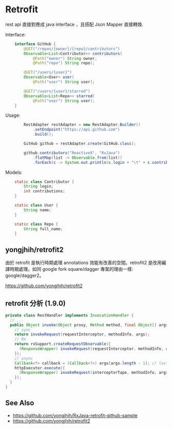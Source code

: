 # Retrofit

rest api 直接對應成 java interface ，且搭配 Json Mapper 直接轉換.

Interface:

```java
    interface GitHub {
        @GET("/repos/{owner}/{repo}/contributors")
        Observable<List<Contributor>> contributors(
            @Path("owner") String owner,
            @Path("repo") String repo);

        @GET("/users/{user}")
        Observable<User> user(
            @Path("user") String user);

        @GET("/users/{user}/starred")
        Observable<List<Repo>> starred(
            @Path("user") String user);
    }
```

Usage:

```java
        RestAdapter restAdapter = new RestAdapter.Builder()
            .setEndpoint("https://api.github.com")
            .build();

        GitHub github = restAdapter.create(GitHub.class);

        github.contributors("ReactiveX", "RxJava")
            .flatMap(list -> Observable.from(list))
            .forEach(c -> System.out.println(c.login + "\t" + c.contributions));
```

Models:

```java
    static class Contributor {
        String login;
        int contributions;
    }

    static class User {
        String name;
    }

    static class Repo {
        String full_name;
    }
```

## yongjhih/retrofit2

由於 retrofit 是執行時期處理 annotations 效能有改善的空間。retrofit2 是改用編譯時期處理。如同 google fork square/dagger 專案的理由一樣: google/dagger2。 

https://github.com/yongjhih/retrofit2

## retrofit 分析 (1.9.0)

```java
private class RestHandler implements InvocationHandler {
  // ...
  public Object invoke(Object proxy, Method method, final Object[] args) {
    // sync
    return invokeRequest(requestInterceptor, methodInfo, args);
    // Rx
    return rxSupport.createRequestObservable({
      (ResponseWrapper) invokeRequest(requestInterceptor, methodInfo, args);
    });
    // async
    Callback<?> callback = (Callback<?>) args[args.length - 1]; // last argument
    httpExecutor.execute({
      (ResponseWrapper) invokeRequest(interceptorTape, methodInfo, args);
    });
  }
}
```

## See Also

* https://github.com/yongjhih/RxJava-retrofit-github-sample
* https://github.com/yongjhih/retrofit2
